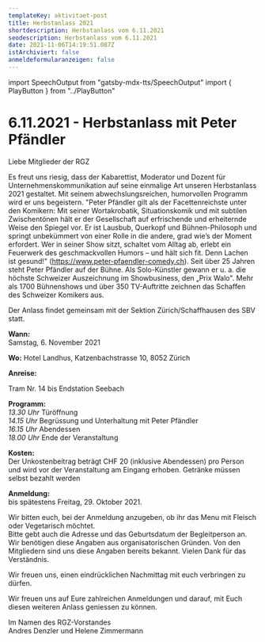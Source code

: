 ```yaml
---
templateKey: aktivitaet-post
title: Herbstanlass 2021
shortdescription: Herbstanlass vom 6.11.2021
seodescription: Herbstanlass vom 6.11.2021
date: 2021-11-06T14:19:51.087Z
istArchiviert: false
anmeldeformularanzeigen: false
---
```

import SpeechOutput from "gatsby-mdx-tts/SpeechOutput"
import { PlayButton } from "../PlayButton"

<SpeechOutput id="herbstanlass-2021-11-06" customPlayButton={PlayButton}>

# 6.11.2021 - Herbstanlass mit Peter Pfändler

Liebe Mitglieder der RGZ

Es freut uns riesig, dass der Kabarettist, Moderator und Dozent für Unternehmenskommunikation auf seine einmalige Art unseren Herbstanlass 2021 gestaltet. Mit seinem abwechslungsreichen, humorvollen Programm wird er uns begeistern. "Peter Pfändler gilt als der Facettenreichste unter den Komikern: Mit seiner Wortakrobatik, Situationskomik und mit subtilen Zwischentönen hält er der Gesellschaft auf erfrischende und erheiternde Weise den Spiegel vor. Er ist Lausbub, Querkopf und Bühnen-Philosoph und springt unbekümmert von einer Rolle in die andere, grad wie’s der Moment erfordert. Wer in seiner Show sitzt, schaltet vom Alltag ab, erlebt ein Feuerwerk des geschmackvollen Humors – und hält sich fit. Denn Lachen ist gesund!" (https://www.peter-pfaendler-comedy.ch). 
Seit über 25 Jahren steht Peter Pfändler auf der Bühne. Als Solo-Künstler gewann er u. a. die höchste Schweizer Auszeichnung im Showbusiness, den „Prix Walo". Mehr als 1700 Bühnenshows und über 350 TV-Auftritte zeichnen das Schaffen des Schweizer Komikers aus. 

Der Anlass findet gemeinsam mit der Sektion Zürich/Schaffhausen des SBV statt. 


**Wann:**	
Samstag, 6. November 2021  

**Wo:**
Hotel Landhus, 
Katzenbachstrasse 10, 8052 Zürich 

**Anreise:**	


Tram Nr. 14 bis Endstation Seebach


**Programm:**  
*13.30 Uhr*	Türöffnung  
*14.15 Uhr* Begrüssung und Unterhaltung mit Peter Pfändler    
*16.15 Uhr* 	Abendessen  
*18.00 Uhr*	Ende der Veranstaltung

**Kosten:** 	  
Der Unkostenbeitrag beträgt CHF 20 (inklusive Abendessen) pro Person und wird vor der Veranstaltung am Eingang erhoben. 
Getränke müssen selbst bezahlt werden


**Anmeldung:**	
bis spätestens Freitag, 29. Oktober 2021. 

Wir bitten euch, bei der Anmeldung anzugeben, ob ihr das Menu mit Fleisch oder Vegetarisch möchtet.   
Bitte gebt auch die Adresse und das Geburtsdatum der Begleitperson an. Wir benötigen diese Angaben aus organisatorischen Gründen. Von den Mitgliedern sind uns diese Angaben bereits bekannt. Vielen Dank für das Verständnis.   

Wir freuen uns, einen eindrücklichen Nachmittag mit euch verbringen zu dürfen.


Wir freuen uns auf Eure zahlreichen Anmeldungen und darauf, mit Euch diesen weiteren Anlass geniessen zu können.   
Im Namen des RGZ-Vorstandes   
Andres Denzler und Helene Zimmermann


</SpeechOutput>
